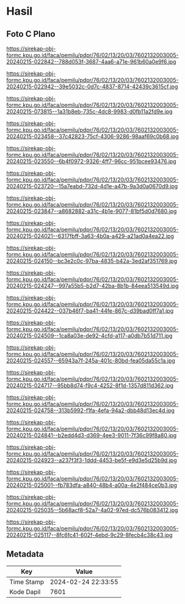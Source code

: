 # Hasil

## Foto C Plano

https://sirekap-obj-formc.kpu.go.id/faca/pemilu/pdpr/76/02/13/20/03/7602132003005-20240215-022842--788d053f-3687-4aa6-a71e-961b60a0e9f6.jpg

https://sirekap-obj-formc.kpu.go.id/faca/pemilu/pdpr/76/02/13/20/03/7602132003005-20240215-022942--39e5032c-0d7c-4837-8714-42439c3615cf.jpg

https://sirekap-obj-formc.kpu.go.id/faca/pemilu/pdpr/76/02/13/20/03/7602132003005-20240215-073815--1a31b8eb-735c-4dc8-9983-d0fb11a2fd9e.jpg

https://sirekap-obj-formc.kpu.go.id/faca/pemilu/pdpr/76/02/13/20/03/7602132003005-20240215-023458--37c42823-75cf-4306-9286-98aaf69c0b68.jpg

https://sirekap-obj-formc.kpu.go.id/faca/pemilu/pdpr/76/02/13/20/03/7602132003005-20240215-023550--6b4f0972-9326-4ff7-96cc-951bcee93476.jpg

https://sirekap-obj-formc.kpu.go.id/faca/pemilu/pdpr/76/02/13/20/03/7602132003005-20240215-023720--15a7eabd-732d-4d1e-a47b-9a3d0a0670d9.jpg

https://sirekap-obj-formc.kpu.go.id/faca/pemilu/pdpr/76/02/13/20/03/7602132003005-20240215-023847--a8682882-a31c-4b1e-9077-81bf5d0d7680.jpg

https://sirekap-obj-formc.kpu.go.id/faca/pemilu/pdpr/76/02/13/20/03/7602132003005-20240215-024021--6317fbff-3a63-4b0a-a429-a21ad0a4ea22.jpg

https://sirekap-obj-formc.kpu.go.id/faca/pemilu/pdpr/76/02/13/20/03/7602132003005-20240215-024150--bc3e2c0c-97ba-4835-b42a-3ed2af351769.jpg

https://sirekap-obj-formc.kpu.go.id/faca/pemilu/pdpr/76/02/13/20/03/7602132003005-20240215-024247--997a55b5-b2d7-42ba-8b1b-84eea513549d.jpg

https://sirekap-obj-formc.kpu.go.id/faca/pemilu/pdpr/76/02/13/20/03/7602132003005-20240215-024422--037b46f7-ba41-44fe-867c-d39bad0ff7a1.jpg

https://sirekap-obj-formc.kpu.go.id/faca/pemilu/pdpr/76/02/13/20/03/7602132003005-20240215-024509--1ca8a03e-de92-4cfd-a117-a0db7b51d711.jpg

https://sirekap-obj-formc.kpu.go.id/faca/pemilu/pdpr/76/02/13/20/03/7602132003005-20240215-024557--65943a7f-245a-401c-80bd-fea05da55c1a.jpg

https://sirekap-obj-formc.kpu.go.id/faca/pemilu/pdpr/76/02/13/20/03/7602132003005-20240215-024717--95bb8d74-f9c4-4252-8f1d-1357d811d362.jpg

https://sirekap-obj-formc.kpu.go.id/faca/pemilu/pdpr/76/02/13/20/03/7602132003005-20240215-024758--313b5992-f1fa-4efa-94a2-dbb48d13ec4d.jpg

https://sirekap-obj-formc.kpu.go.id/faca/pemilu/pdpr/76/02/13/20/03/7602132003005-20240215-024841--b2edd4d3-d369-4ee3-9011-7f36c99f8a80.jpg

https://sirekap-obj-formc.kpu.go.id/faca/pemilu/pdpr/76/02/13/20/03/7602132003005-20240215-024923--a237f3f3-1ddd-4453-be5f-e9d3e5d25b9d.jpg

https://sirekap-obj-formc.kpu.go.id/faca/pemilu/pdpr/76/02/13/20/03/7602132003005-20240215-025001--fb783dfa-a840-48b4-a00a-4e2f484ce0b3.jpg

https://sirekap-obj-formc.kpu.go.id/faca/pemilu/pdpr/76/02/13/20/03/7602132003005-20240215-025035--5b68acf8-52a7-4a02-97ed-dc576b083412.jpg

https://sirekap-obj-formc.kpu.go.id/faca/pemilu/pdpr/76/02/13/20/03/7602132003005-20240215-025117--8fc6fc41-602f-4ebd-9c29-8fecb4c38c43.jpg


## Metadata

| Key        | Value               |
| ---------- | ------------------- |
| Time Stamp | 2024-02-24 22:33:55 |
| Kode Dapil | 7601                |




